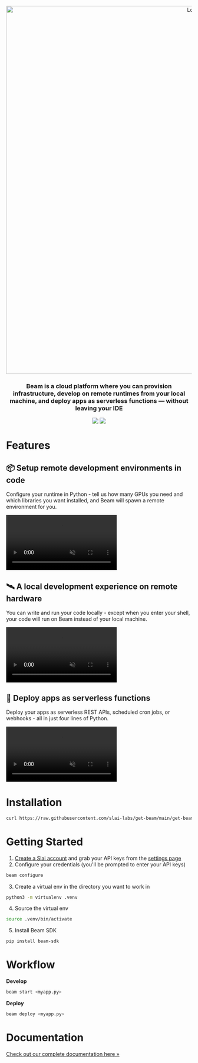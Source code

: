 <p align="center">
<img alt="Logo" src="https://slai-demo-datasets.s3.amazonaws.com/git-header.png"/ width="1000">
</p>

<h3 align="center">
Beam is a cloud platform where you can provision infrastructure, develop on remote runtimes from your local machine, and deploy apps as serverless functions — without leaving your IDE
</h3>

<p align="center">
<a href="https://join.slack.com/share/enQtNDMwOTExNDI3NTE0MS1hZTlhNWJlMmJjZmExY2MzZGZhMTg4MWJhNzEwZTc5YTQwMjM1MDY5NDY1NThlYjA0NzM1NTQzYzI3MjgzZjQx"><img src="https://img.shields.io/badge/join-Slack-yellow"/></a>
<a href="https://docs.slai.io/beam"><img src="https://img.shields.io/badge/docs-quickstart-blue"/></a>


# Features 

## 📦 Setup remote development environments in code

Configure your runtime in Python - tell us how many GPUs you need and which libraries you want installed, and Beam will spawn a remote environment for you.

<video controls muted autoplay loop>
  <source src="https://slai-demo-datasets.s3.amazonaws.com/define-runtime.mp4" type="video/mp4"></source>
</video>

## 🛰 A local development experience on remote hardware

You can write and run your code locally - except when you enter your shell, your code will run on Beam instead of your local machine.

<video controls muted autoplay loop>
  <source src="https://slai-demo-datasets.s3.amazonaws.com/develop-locally.mp4" type="video/mp4"></source>
</video>

## 🚀 Deploy apps as serverless functions

Deploy your apps as serverless REST APIs, scheduled cron jobs, or webhooks - all in just four lines of Python.

<video controls muted autoplay loop>
  <source src="https://slai-demo-datasets.s3.amazonaws.com/deploy.mp4" type="video/mp4"></source>
</video>


# Installation

```bash
curl https://raw.githubusercontent.com/slai-labs/get-beam/main/get-beam.sh -sSfL | sh
```

# Getting Started

1. [Create a Slai account](https://slai.io) and grab your API keys from the [settings page](https://www.slai.io/beam/apps/settings/api-keys)
2. Configure your credentials (you'll be prompted to enter your API keys)

```bash
beam configure
```

3. Create a virtual env in the directory you want to work in

```bash
python3 -m virtualenv .venv
```

4. Source the virtual env

```bash
source .venv/bin/activate
```

5. Install Beam SDK

```bash
pip install beam-sdk
```

# Workflow

**Develop**

```bash
beam start <myapp.py>
```

**Deploy**

```bash
beam deploy <myapp.py>
```

# Documentation

[Check out our complete documentation here »](https://docs.slai.io/beam)

